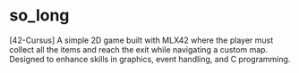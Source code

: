 # so_long
[42-Cursus] A simple 2D game built with MLX42 where the player must collect all the items and reach the exit while navigating a custom map. Designed to enhance skills in graphics, event handling, and C programming.
